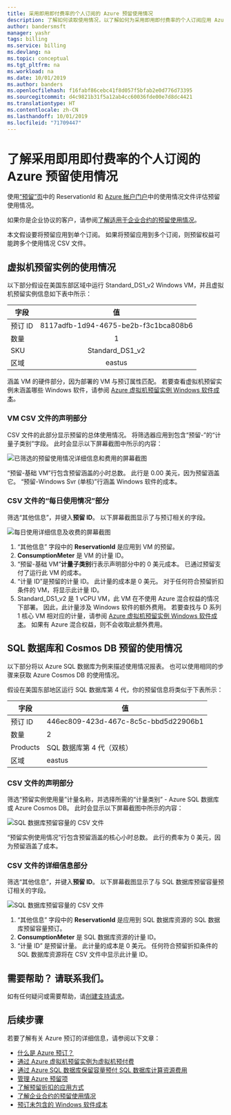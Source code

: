 ```yaml
---
title: 采用即用即付费率的个人订阅的 Azure 预留使用情况
description: 了解如何读取使用情况，以了解如何为采用即用即付费率的个人订阅应用 Azure 预留。
author: bandersmsft
manager: yashr
tags: billing
ms.service: billing
ms.devlang: na
ms.topic: conceptual
ms.tgt_pltfrm: na
ms.workload: na
ms.date: 10/01/2019
ms.author: banders
ms.openlocfilehash: f16fabf86cebc41f8d057f5bfab2e0d776d73395
ms.sourcegitcommit: d4c9821b31f5a12ab4cc60036fde00e7d8dc4421
ms.translationtype: HT
ms.contentlocale: zh-CN
ms.lasthandoff: 10/01/2019
ms.locfileid: "71709447"
---
```

# <a name="understand-azure-reservation-usage-for-your-individual-subscription-with-pay-as-you-go-rates-subscription"></a>了解采用即用即付费率的个人订阅的 Azure 预留使用情况

使用[“预留”页](https://portal.azure.com/?microsoft_azure_marketplace_ItemHideKey=Reservations&Microsoft_Azure_Reservations=true#blade/Microsoft_Azure_Reservations/ReservationsBrowseBlade)中的 ReservationId 和 [Azure 帐户门户](https://account.azure.com)中的使用情况文件评估预留使用情况。

如果你是企业协议的客户，请参阅[了解适用于企业合约的预留使用情况](billing-understand-reserved-instance-usage-ea.md)。

本文假设要将预留应用到单个订阅。 如果将预留应用到多个订阅，则预留权益可能跨多个使用情况 CSV 文件。

## <a name="usage-for-reserved-virtual-machine-instances"></a>虚拟机预留实例的使用情况

以下部分假设在美国东部区域中运行 Standard_DS1_v2 Windows VM，并且虚拟机预留实例信息如下表中所示：

| 字段 | 值 |
|---| :---: |
|预订 ID |8117adfb-1d94-4675-be2b-f3c1bca808b6|
|数量 |1|
|SKU | Standard_DS1_v2|
|区域 | eastus |

涵盖 VM 的硬件部分，因为部署的 VM 与预订属性匹配。 若要查看虚拟机预留实例未涵盖哪些 Windows 软件，请参阅 [Azure 虚拟机预留实例 Windows 软件成本](billing-reserved-instance-windows-software-costs.md)。

### <a name="statement-section-of-csv-file-for-vms"></a>VM CSV 文件的声明部分

CSV 文件的此部分显示预留的总体使用情况。 将筛选器应用到包含“预留-”的“计量子类别”字段。   此时会显示以下屏幕截图中所示的内容：

![已筛选的预留使用情况详细信息和费用的屏幕截图](./media/billing-understand-reserved-instance-usage/billing-payg-reserved-instance-csv-statements.png)

“预留-基础 VM”行包含预留涵盖的小时总数。  此行是 0.00 美元，因为预留涵盖它。 “预留-Windows Svr (单核)”行涵盖 Windows 软件的成本。 

### <a name="daily-usage-section-of-csv-file"></a>CSV 文件的“每日使用情况”部分

筛选“其他信息”，并键入**预留 ID**。  以下屏幕截图显示了与预订相关的字段。

![每日使用详细信息及收费的屏幕截图](./media/billing-understand-reserved-instance-usage/billing-payg-reserved-instance-csv-details.png)

1. “其他信息”  字段中的 **ReservationId** 是应用到 VM 的预留。
2. **ConsumptionMeter** 是 VM 的计量 ID。
3. “预留-基础 VM”**计量子类别**行表示声明部分中的 0 美元成本。  已通过预留支付了运行此 VM 的成本。
4. “计量 ID”是预留的计量 ID。  此计量的成本是 0 美元。 对于任何符合预留折扣条件的 VM，将显示此计量 ID。
5. Standard_DS1_v2 是 1 vCPU VM，此 VM 在不使用 Azure 混合权益的情况下部署。 因此，此计量涉及 Windows 软件的额外费用。 若要查找与 D 系列 1 核心 VM 相对应的计量，请参阅 [Azure 虚拟机预留实例 Windows 软件成本](billing-reserved-instance-windows-software-costs.md)。 如果有 Azure 混合权益，则不会收取此额外费用。

## <a name="usage-for-sql-database--cosmos-db-reservations"></a>SQL 数据库和 Cosmos DB 预留的使用情况

以下部分将以 Azure SQL 数据库为例来描述使用情况报表。 也可以使用相同的步骤来获取 Azure Cosmos DB 的使用情况。

假设在美国东部地区运行 SQL 数据库第 4 代，你的预留信息将类似于下表所示：

| 字段 | 值 |
|---| --- |
|预订 ID |446ec809-423d-467c-8c5c-bbd5d22906b1|
|数量 |2|
|Products| SQL 数据库第 4 代（双核）|
|区域 | eastus |

### <a name="statement-section-of-csv-file"></a>CSV 文件的声明部分

筛选“预留实例使用量”计量名称，并选择所需的“计量类别” - Azure SQL 数据库或 Azure Cosmos DB。   此时会显示以下屏幕截图中所示的内容：

![SQL 数据库预留容量的 CSV 文件](./media/billing-understand-reserved-instance-usage/billing-payg-sql-db-reserved-capacity-csv-statements.png)

“预留实例使用情况”行包含预留涵盖的核心小时总数。  此行的费率为 0 美元，因为预留涵盖了成本。

### <a name="detail-section-of-csv-file"></a>CSV 文件的详细信息部分

筛选“其他信息”，并键入**预留 ID**。  以下屏幕截图显示了与 SQL 数据库预留容量预订相关的字段。

![SQL 数据库预留容量的 CSV 文件](./media/billing-understand-reserved-instance-usage/billing-payg-sql-db-reserved-capacity-csv-details.png)

1. “其他信息”  字段中的 **ReservationId** 是应用到 SQL 数据库资源的 SQL 数据库预留容量预订。
2. **ConsumptionMeter** 是 SQL 数据库资源的计量 ID。
3. “计量 ID”  是预留计量。 此计量的成本是 0 美元。 任何符合预留折扣条件的 SQL 数据库资源将在 CSV 文件中显示此计量 ID。

## <a name="need-help-contact-us"></a>需要帮助？ 请联系我们。

如有任何疑问或需要帮助，请[创建支持请求](https://go.microsoft.com/fwlink/?linkid=2083458)。

## <a name="next-steps"></a>后续步骤

若要了解有关 Azure 预订的详细信息，请参阅以下文章：

- [什么是 Azure 预订？](billing-save-compute-costs-reservations.md)
- [通过 Azure 虚拟机预留实例为虚拟机预付费](../virtual-machines/windows/prepay-reserved-vm-instances.md)
- [通过 Azure SQL 数据库保留容量预付 SQL 数据库计算资源费用](../sql-database/sql-database-reserved-capacity.md)
- [管理 Azure 预留项](billing-manage-reserved-vm-instance.md)
- [了解预留折扣的应用方式](billing-understand-vm-reservation-charges.md)
- [了解企业合约的预留使用情况](billing-understand-reserved-instance-usage-ea.md)
- [预订未包含的 Windows 软件成本](billing-reserved-instance-windows-software-costs.md)
